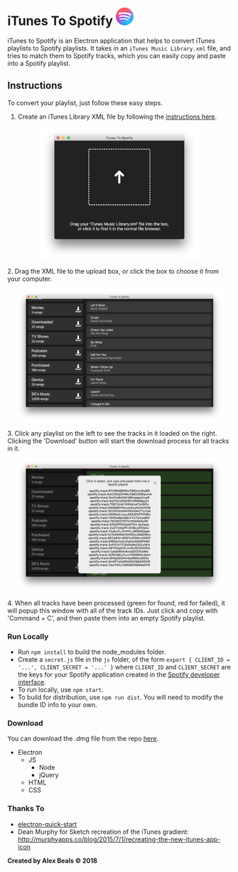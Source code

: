 # iTunes To Spotify <img src="icons/png/256x256.png?raw=true" height="40" alt=""/>

iTunes to Spotify is an Electron application that helps to convert iTunes playlists to Spotify playlists.  It takes in an `iTunes Music Library.xml` file, and tries to match them to Spotify tracks, which you can easily copy and paste into a Spotify playlist.

## Instructions

To convert your playlist, just follow these easy steps.

1. Create an iTunes Library XML file by following the [instructions here](https://osxdaily.com/2018/05/23/itunes-library-xml-file-missing-fix/).
<p align="center">
  <img src="upload.png" height="300" alt=""/>
</p>
2. Drag the XML file to the upload box, or click the box to choose it from your computer.
<p align="center">
  <img src="playlistChoice.png" height="300" alt=""/>
</p>
3. Click any playlist on the left to see the tracks in it loaded on the right.  Clicking the 'Download' button will start the download process for all tracks in it.
<p align="center">
  <img src="trackView.png" height="300" alt=""/>
</p>
4. When all tracks have been processed (green for found, red for failed), it will popup this window with all of the track IDs.  Just click and copy with 'Command + C', and then paste them into an empty Spotify playlist.


### Run Locally
- Run `npm install` to build the node_modules folder.
- Create a `secret.js` file in the `js` folder, of the form `export { CLIENT_ID = '...', CLIENT_SECRET = '...' }` where `CLIENT_ID` and `CLIENT_SECRET` are the keys for your Spotify application created in the [Spotify developer interface](https://developer.spotify.com).
- To run locally, use `npm start`.
- To build for distribution, use `npm run dist`.  You will need to modify the bundle ID info to your own.

### Download
You can download the .dmg file from the repo [here](https://github.com/dado3212/iTunesToSpotify/blob/master/dist/iTunesToSpotify-1.0.0.dmg?raw=true).

<ul>
  <li>
  Electron
  <ul>
  <li>
  JS
  <ul>
  <li>Node</li>
  <li>jQuery</li>
  </ul>
  </li>
  <li>
  HTML
  </li>
  <li>
  CSS
  </li>
  </ul>
  </li>
</ul>

### Thanks To
- [electron-quick-start](https://github.com/electron/electron-quick-start)
- Dean Murphy for Sketch recreation of the iTunes gradient: http://murphyapps.co/blog/2015/7/1/recreating-the-new-itunes-app-icon

**Created by Alex Beals © 2018**
